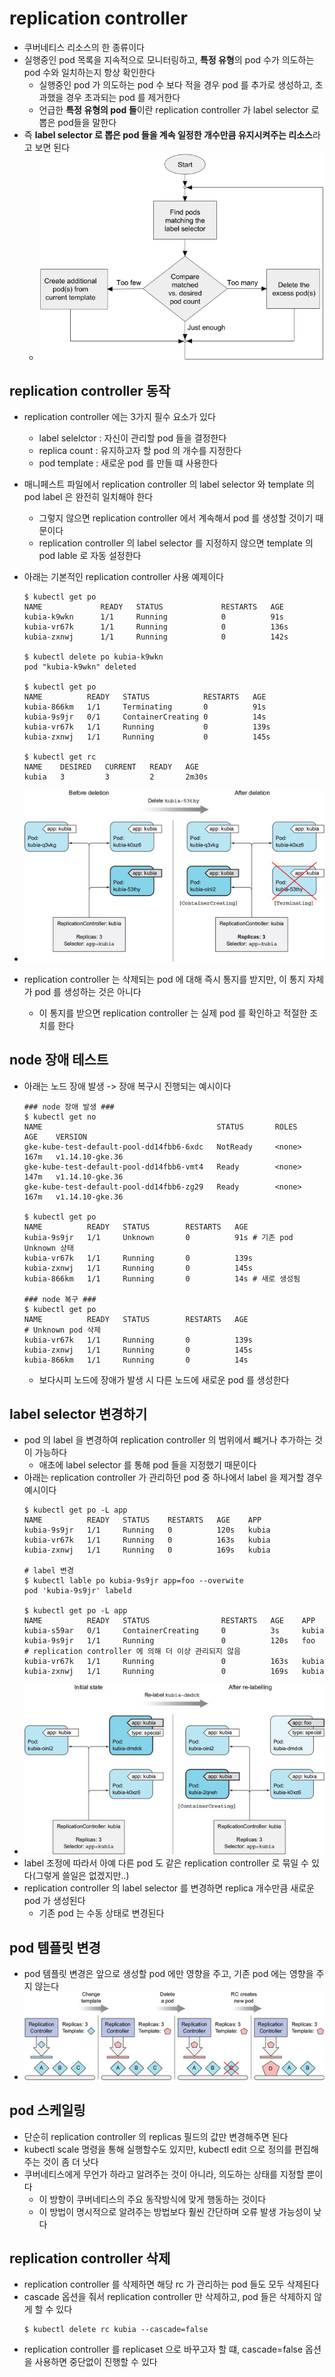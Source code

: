# replication controller
- 쿠버네티스 리소스의 한 종류이다
- 실행중인 pod 목록을 지속적으로 모니터링하고, **특정 유형**의 pod 수가 의도하는 pod 수와 일치하는지 항상 확인한다
    - 실행중인 pod 가 의도하는 pod 수 보다 적을 경우 pod 를 추가로 생성하고, 초과했을 경우 초과되는 pod 를 제거한다
    - 언급한 **특정 유형의 pod 들**이란 replication controller 가 label selector 로 뽑은 pod들을 말한다
- 즉 **label selector 로 뽑은 pod 들을 계속 일정한 개수만큼 유지시켜주는 리소스**라고 보면 된다
    - ![replication-controller-basic](img/replication-controller-flow.png)

## replication controller 동작
- replication controller 에는 3가지 필수 요소가 있다
    - label selelctor : 자신이 관리할 pod 들을 결정한다
    - replica count : 유지하고자 할 pod 의 개수를 지정한다
    - pod template : 새로운 pod 를 만들 떄 사용한다

- 매니페스트 파일에서 replication controller 의 label selector 와 template 의 pod label 은 완전히 일치해야 한다
    - 그렇지 않으면 replication controller 에서 계속해서 pod 를 생성할 것이기 때문이다
    - replication controller 의 label selector 를 지정하지 않으면 template 의 pod lable 로 자동 설정한다

- 아래는 기본적인 replication controller 사용 예제이다
    ```shell
    $ kubectl get po
    NAME             READY   STATUS             RESTARTS   AGE
    kubia-k9wkn      1/1     Running            0          91s
    kubia-vr67k      1/1     Running            0          136s
    kubia-zxnwj      1/1     Running            0          142s

    $ kubectl delete po kubia-k9wkn
    pod "kubia-k9wkn" deleted

    $ kubectl get po
    NAME          READY   STATUS            RESTARTS   AGE
    kubia-866km   1/1     Terminating       0          91s
    kubia-9s9jr   0/1     ContainerCreating 0          14s
    kubia-vr67k   1/1     Running           0          139s
    kubia-zxnwj   1/1     Running           0          145s

    $ kubectl get rc
    NAME    DESIRED   CURRENT   READY   AGE
    kubia   3         3         2       2m30s
    ```
- ![replication-controller-basic](img/replication-controller-basic.jpg)
- replication controller 는 삭제되는 pod 에 대해 즉시 통지를 받지만, 이 통지 자체가 pod 를 생성하는 것은 아니다
    - 이 통지를 받으면 replication controller 는 실제 pod 를 확인하고 적절한 조치를 한다

## node 장애 테스트
- 아래는 노드 장애 발생 -> 장애 복구시 진행되는 예시이다
    ```shell
    ### node 장애 발생 ###
    $ kubectl get no
    NAME                                       STATUS       ROLES    AGE    VERSION
    gke-kube-test-default-pool-dd14fbb6-6xdc   NotReady     <none>   167m   v1.14.10-gke.36
    gke-kube-test-default-pool-dd14fbb6-vmt4   Ready        <none>   147m   v1.14.10-gke.36
    gke-kube-test-default-pool-dd14fbb6-zg29   Ready        <none>   167m   v1.14.10-gke.36

    $ kubectl get po
    NAME          READY   STATUS        RESTARTS   AGE
    kubia-9s9jr   1/1     Unknown       0          91s # 기존 pod Unknown 상태
    kubia-vr67k   1/1     Running       0          139s
    kubia-zxnwj   1/1     Running       0          145s
    kubia-866km   1/1     Running       0          14s # 새로 생성됨

    ### node 복구 ###
    $ kubectl get po
    NAME          READY   STATUS        RESTARTS   AGE
    # Unknown pod 삭제
    kubia-vr67k   1/1     Running       0          139s
    kubia-zxnwj   1/1     Running       0          145s
    kubia-866km   1/1     Running       0          14s
    ```
    - 보다시피 노드에 장애가 발생 시 다른 노드에 새로운 pod 를 생성한다

## label selector 변경하기
- pod 의 label 을 변경하여 replication controller 의 범위에서 뺴거나 추가하는 것이 가능하다
    - 애초에 label selector 를 통해 pod 들을 지정했기 때문이다
- 아래는 replication controller 가 관리하던 pod 중 하나에서 label 을 제거할 경우 예시이다
    ```shell
    $ kubectl get po -L app
    NAME          READY   STATUS    RESTARTS   AGE    APP
    kubia-9s9jr   1/1     Running   0          120s   kubia
    kubia-vr67k   1/1     Running   0          163s   kubia
    kubia-zxnwj   1/1     Running   0          169s   kubia

    # label 변경
    $ kubectl lable po kubia-9s9jr app=foo --overwite
    pod 'kubia-9s9jr' labeld

    $ kubectl get po -L app
    NAME          READY   STATUS                RESTARTS   AGE    APP
    kubia-s59ar   0/1     ContainerCreating     0          3s     kubia
    kubia-9s9jr   1/1     Running               0          120s   foo   # replication controller 에 의해 더 이상 관리되지 않음
    kubia-vr67k   1/1     Running               0          163s   kubia
    kubia-zxnwj   1/1     Running               0          169s   kubia
    ```
- ![replication-controller-relabel](img/replication-controller-relabel.jpg)
- label 조정에 따라서 아예 다른 pod 도 같은 replication controller 로 묶일 수 있다(그렇게 쓸일은 없겠지만..)
- replication controller 의 label selector 를 변경하면 replica 개수만큼 새로운 pod 가 생성된다
    - 기존 pod 는 수동 상태로 변경된다

## pod 템플릿 변경
- pod 템플릿 변경은 앞으로 생성할 pod 에만 영향을 주고, 기존 pod 에는 영향을 주지 않는다
- ![replication-controller-pod-template](img/replication-controller-pod-template.jpg)

## pod 스케일링
- 단순히 replication controller 의 replicas 필드의 값만 변경해주면 된다
- kubectl scale 명령을 통해 실행할수도 있지만, kubectl edit 으로 정의를 편집해주는 것이 좀 더 낫다
- 쿠버네티스에게 무언가 하라고 알려주는 것이 아니라, 의도하는 상태를 지정할 뿐이다
    - 이 방향이 쿠버네티스의 주요 동작방식에 맞게 행동하는 것이다
    - 이 방법이 명시적으로 알려주는 방법보다 훨씬 간단하며 오류 발생 가능성이 낮다

## replication controller 삭제
- replication controller 를 삭제하면 해당 rc 가 관리하는 pod 들도 모두 삭제된다
- cascade 옵션을 줘서 replication controller 만 삭제하고, pod 들은 삭제하지 않게 할 수 있다
    ```shell
    $ kubectl delete rc kubia --cascade=false
    ```
- replication controller 를 replicaset 으로 바꾸고자 할 떄, cascade=false 옵션을 사용하면 중단없이 진행할 수 있다